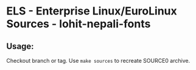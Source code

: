 # ELS - Enterprise Linux/EuroLinux Sources - lohit-nepali-fonts
 
## Usage:
  Checkout branch or tag. Use `make sources` to recreate  SOURCE0 archive.
